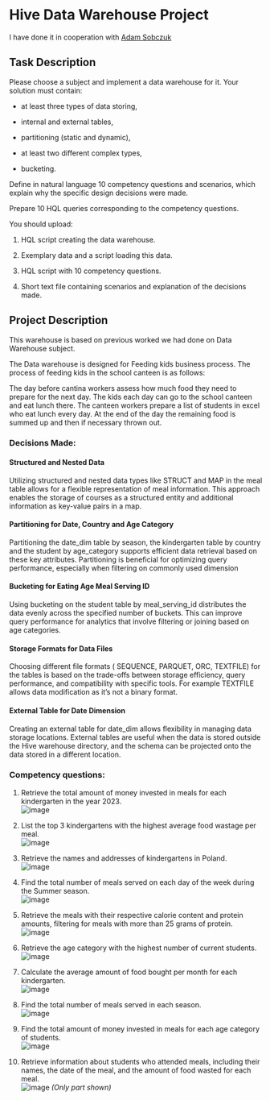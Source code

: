 # Hive Data Warehouse Project 

I have done it in cooperation with <a href="https://www.github.com/Azirral">Adam Sobczuk</a>

## Task Description
Please choose a subject and implement a data warehouse for it. Your solution must contain:

- at least three types of data storing,

- internal and external tables,

- partitioning (static and dynamic),

- at least two different complex types,

- bucketing.

Define in natural language 10 competency questions and scenarios, which explain why the specific design decisions were made.

Prepare 10 HQL queries corresponding to the competency questions.

You should upload:

1. HQL script creating the data warehouse.

2. Exemplary data and a script loading this data.

3. HQL script with 10 competency questions.

4. Short text file containing scenarios and explanation of the decisions made.

## Project Description

This warehouse is based on previous worked we had done on Data Warehouse subject.  

The Data warehouse is designed for Feeding kids business process. The process of feeding kids in the school canteen is as follows:  

The day before cantina workers assess how much food they need to prepare for the next day. The kids each day can go to the school canteen and eat lunch there. 
The canteen workers prepare a list of students in excel who eat lunch every day. At the end of the day the remaining food is summed up and then if necessary thrown out.

### Decisions Made:
#### Structured and Nested Data
Utilizing structured and nested data types like STRUCT and MAP in the meal table allows for a flexible representation of meal information. This approach enables the storage of courses as a structured entity and additional information as key-value pairs in a map.
#### Partitioning for Date, Country and Age Category
Partitioning the date_dim table by season, the kindergarten table by country and the student by age_category supports efficient data retrieval based on these key attributes. Partitioning is beneficial for optimizing query performance, especially when filtering on commonly used dimension
#### Bucketing for Eating Age Meal Serving ID
Using bucketing on the student table by meal_serving_id distributes the data evenly across the specified number of buckets. This can improve query performance for analytics that involve filtering or joining based on age categories.
#### Storage Formats for Data Files
Choosing different file formats ( SEQUENCE, PARQUET, ORC, TEXTFILE) for the tables is based on the trade-offs between storage efficiency, query performance, and compatibility with specific tools. For example TEXTFILE allows data modification as it’s not a binary format.
#### External Table for Date Dimension
Creating an external table for date_dim allows flexibility in managing data storage locations. External tables are useful when the data is stored outside the Hive warehouse directory, and the schema can be projected onto the data stored in a different location.

### Competency questions:
1. Retrieve the total amount of money invested in meals for each kindergarten in the year 2023.  
![image](https://github.com/janekludwicki/Hive_Data_Warehouse_Project/assets/132893147/0d414991-cf13-4e51-852e-d755cb30d073)

2. List the top 3 kindergartens with the highest average food wastage per meal.  
![image](https://github.com/janekludwicki/Hive_Data_Warehouse_Project/assets/132893147/38b73a5a-ac70-4928-bda2-5bb3431b3722)

3. Retrieve the names and addresses of kindergartens in Poland.  
![image](https://github.com/janekludwicki/Hive_Data_Warehouse_Project/assets/132893147/65ad8d4d-46e2-481a-9319-0cadc3e203f7)

4. Find the total number of meals served on each day of the week during the Summer season.  
![image](https://github.com/janekludwicki/Hive_Data_Warehouse_Project/assets/132893147/687d7473-5709-492d-8740-0e5534afda28)

5. Retrieve the meals with their respective calorie content and protein amounts, filtering for meals with more than 25 grams of protein.  
![image](https://github.com/janekludwicki/Hive_Data_Warehouse_Project/assets/132893147/f3ec1e26-b0ac-4d9a-a984-19c39524d6c2)


6. Retrieve the age category with the highest number of current students.  
![image](https://github.com/janekludwicki/Hive_Data_Warehouse_Project/assets/132893147/22b4418c-3898-4a21-8393-cc20366b68af)

7. Calculate the average amount of food bought per month for each kindergarten.  
![image](https://github.com/janekludwicki/Hive_Data_Warehouse_Project/assets/132893147/f702cd75-7703-4599-8007-e09d6c5149cb)

8. Find the total number of meals served in each season.    
![image](https://github.com/janekludwicki/Hive_Data_Warehouse_Project/assets/132893147/04734aec-ff67-4fa8-9fd2-4cb5d7f1be54)

9. Find the total amount of money invested in meals for each age category of students.    
![image](https://github.com/janekludwicki/Hive_Data_Warehouse_Project/assets/132893147/2ec69204-84db-4748-9c3a-c208d2e0cac6)


10. Retrieve information about students who attended meals, including their names, the date of the meal, and the amount of food wasted for each meal.  
![image](https://github.com/janekludwicki/Hive_Data_Warehouse_Project/assets/132893147/d121a66a-9581-4e55-b11e-0dc6b613290e)
<i>(Only part shown)</i>


